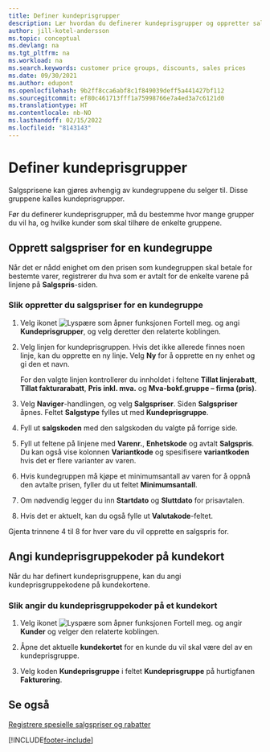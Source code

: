 ```yaml
---
title: Definer kundeprisgrupper
description: Lær hvordan du definerer kundeprisgrupper og oppretter salgspriser for disse gruppene.
author: jill-kotel-andersson
ms.topic: conceptual
ms.devlang: na
ms.tgt_pltfrm: na
ms.workload: na
ms.search.keywords: customer price groups, discounts, sales prices
ms.date: 09/30/2021
ms.author: edupont
ms.openlocfilehash: 9b2ff8cca6abf8c1f849039deff5a441427bf112
ms.sourcegitcommit: ef80c461713fff1a75998766e7a4ed3a7c6121d0
ms.translationtype: HT
ms.contentlocale: nb-NO
ms.lasthandoff: 02/15/2022
ms.locfileid: "8143143"
---
```

# <a name="set-up-customer-price-groups"></a>Definer kundeprisgrupper
  
Salgsprisene kan gjøres avhengig av kundegruppene du selger til. Disse gruppene kalles kundeprisgrupper.

Før du definerer kundeprisgrupper, må du bestemme hvor mange grupper du vil ha, og hvilke kunder som skal tilhøre de enkelte gruppene.  

## <a name="how-to-create-sales-prices-for-a-group-of-customers"></a>Opprett salgspriser for en kundegruppe  

Når det er nådd enighet om den prisen som kundegruppen skal betale for bestemte varer, registrerer du hva som er avtalt for de enkelte varene på linjene på **Salgspris**-siden.

### <a name="to-create-sales-prices-for-a-group-of-customers"></a>Slik oppretter du salgspriser for en kundegruppe

1. Velg ikonet ![Lyspære som åpner funksjonen Fortell meg.](media/ui-search/search_small.png "Fortell hva du vil gjøre") og angi **Kundeprisgrupper**, og velg deretter den relaterte koblingen.  

2. Velg linjen for kundeprisgruppen. Hvis det ikke allerede finnes noen linje, kan du opprette en ny linje. Velg **Ny** for å opprette en ny enhet og gi den et navn.  
    
    For den valgte linjen kontrollerer du innholdet i feltene **Tillat linjerabatt**, **Tillat fakturarabatt**, **Pris inkl. mva.** og **Mva-bokf.gruppe – firma (pris)**. 
  
3. Velg **Naviger**-handlingen, og velg **Salgspriser**. Siden **Salgspriser** åpnes. Feltet **Salgstype** fylles ut med **Kundeprisgruppe**.  
  
4. Fyll ut **salgskoden** med den salgskoden du valgte på forrige side.  
  
5. Fyll ut feltene på linjene med **Varenr.**, **Enhetskode** og avtalt **Salgspris**. Du kan også vise kolonnen **Variantkode** og spesifisere **variantkoden** hvis det er flere varianter av varen.  
  
6. Hvis kundegruppen må kjøpe et minimumsantall av varen for å oppnå den avtalte prisen, fyller du ut feltet **Minimumsantall**.  

7. Om nødvendig legger du inn **Startdato** og **Sluttdato** for prisavtalen.  
  
8. Hvis det er aktuelt, kan du også fylle ut **Valutakode**-feltet.

Gjenta trinnene 4 til 8 for hver vare du vil opprette en salgspris for.

## <a name="how-to-enter-customer-price-group-codes-on-customer-cards"></a>Angi kundeprisgruppekoder på kundekort  

Når du har definert kundeprisgruppene, kan du angi kundeprisgruppekodene på kundekortene.

### <a name="to-enter-customer-price-group-codes-on-a-customer-card"></a>Slik angir du kundeprisgruppekoder på et kundekort  

1. Velg ikonet ![Lyspære som åpner funksjonen Fortell meg.](media/ui-search/search_small.png "Fortell hva du vil gjøre") og angir **Kunder** og velger den relaterte koblingen.  

2. Åpne det aktuelle **kundekortet** for en kunde du vil skal være del av en kundeprisgruppe.  

3. Velg koden **Kundeprisgruppe** i feltet **Kundeprisgruppe** på hurtigfanen **Fakturering**.  


## <a name="see-also"></a>Se også

[Registrere spesielle salgspriser og rabatter](sales-how-record-sales-price-discount-payment-agreements.md)  

[!INCLUDE[footer-include](includes/footer-banner.md)]
